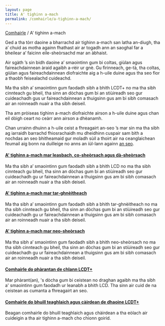 ```yaml
---
layout: page
title: A' tighinn a-mach
permalink: /comhairle/a-tighinn-a-mach/
---
```


[Comhairle]({{site.baseurl}}/comhairle/) / A' tighinn a-mach

Ged a tha tòrr daoine a bharrachd air tighinn a-mach san latha an-diugh, tha a’ chuid as motha againn fhathast air ar togadh ann an saoghal far a bheilear a’ faicinn eile-sheòrsachd mar an àbhaist.

Air sgàth ’s sin bidh daoine a’ smaointinn gum bi coltas, giùlan agus faireachdainnean àraid agaibh a-rèir ur gnè. Gu fìrinneach, ge-tà, tha coltas, giùlan agus faireachdainnean diofraichte aig a h-uile duine agus tha seo fìor a thaobh feisealachd cuideachd.

Ma tha sibh a’ smaointinn gum faodadh sibh a bhith LCDT+ no ma tha sibh cinnteach gu bheil, tha sinn an dòchas gum bi an stiùireadh seo gur cuideachadh gus ur faireachdainnean a thuigsinn gus am bi sibh comasach air an roinneadh nuair a tha sibh deiseil.

Tha am pròiseas tighinn a-mach diofraichte airson a h-uile duine agus chan eil dòigh ceart no ceàrr ann airson a dhèanamh.

Chan urrainn dhuinn a h-uile ceist a fhreagairt an-seo ’s mar sin ma tha sibh ag iarraidh barrachd fhiosrachaidh mu dheidhinn cuspair sam bith a nochdas an seo bhitheamaid gur moladh sùil a thoirt air na ceanglaichean feumail aig bonn na duilleige no anns an iùl-lann againn [an seo]({{site.baseurl}}/ceanglaichean/).

#### [A' tighinn a-mach mar leasbach, co-sheòrsach agus dà-sheòrsach]({{site.baseurl}}/comhairle/a-tighinn-a-mach-mar-lcd/)

Ma tha sibh a’ smaointinn gum faodadh sibh a bhith LCD no ma tha sibh cinnteach gu bheil, tha sinn an dòchas gum bi an stiùireadh seo gur cuideachadh gu ur faireachdainnean a thuigsinn gus am bi sibh comasach air an roinneadh nuair a tha sibh deiseil.

#### [A' tighinn a-mach mar tar-ghnèitheach]({{site.baseurl}}/comhairle/a-tighinn-a-mach-mar-tar-ghneitheach/)

Ma tha sibh a’ smaointinn gum faodadh sibh a bhith tar-ghnèitheach no ma tha sibh cinnteach gu bheil, tha sinn an dòchas gum bi an stiùireadh seo gur cuideachadh gu ur faireachdainnean a thuigsinn gus am bi sibh comasach air an roinneadh nuair a tha sibh deiseil.

#### [A' tighinn a-mach mar neo-sheòrsach]({{site.baseurl}}/comhairle/a-tighinn-a-mach-mar-neo-sheorsach/)

Ma tha sibh a’ smaointinn gum faodadh sibh a bhith neo-sheòrsach no ma tha sibh cinnteach gu bheil, tha sinn an dòchas gum bi an stiùireadh seo gur cuideachadh gu ur faireachdainnean a thuigsinn gus am bi sibh comasach air an roinneadh nuair a tha sibh deiseil.

#### [Comhairle do phàrantan de chlann LCDT+]({{site.baseurl}}/comhairle/comhairle-do-pharantan-de-chlann-lcdtq/)

Mar phàrant(an), 's dòcha gum bi ceistean no draghan agaibh ma tha sibh a' smaointinn gum faodadh ur leanabh a bhith LCD. Tha sinn air cuid de na ceistean as cumanta a fhreagairt an seo.

#### [Comhairle do bhuill teaghlaich agus càirdean de dhaoine LCDT+]({{site.baseurl}}/comhairle/comhairle-do-bhuill-teaghlaich-agus-chairdean/)

Beagan comhairle do bhuill teaghlaich agus chàirdean a tha eòlach air cuideigin a tha air tighinn a-mach cho chionn goirid.
